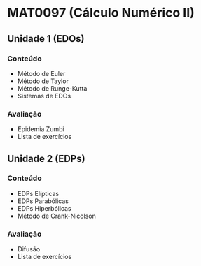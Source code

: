 # MAT0097 (Cálculo Numérico II)

## Unidade 1 (EDOs)
### Conteúdo
- Método de Euler
- Método de Taylor
- Método de Runge-Kutta
- Sistemas de EDOs
### Avaliação
- Epidemia Zumbi
- Lista de exercícios

## Unidade 2 (EDPs)
### Conteúdo
- EDPs Elípticas
- EDPs Parabólicas
- EDPs Hiperbólicas
- Método de Crank-Nicolson
### Avaliação
- Difusão
- Lista de exercícios
